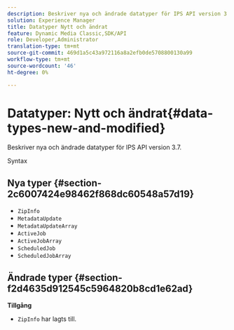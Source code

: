```yaml
---
description: Beskriver nya och ändrade datatyper för IPS API version 3.7.
solution: Experience Manager
title: Datatyper Nytt och ändrat
feature: Dynamic Media Classic,SDK/API
role: Developer,Administrator
translation-type: tm+mt
source-git-commit: 469d1a5c43a972116a8a2efb0de5708800130a99
workflow-type: tm+mt
source-wordcount: '46'
ht-degree: 0%

---
```



# Datatyper: Nytt och ändrat{#data-types-new-and-modified}

Beskriver nya och ändrade datatyper för IPS API version 3.7.

Syntax

## Nya typer {#section-2c6007424e98462f868dc60548a57d19}

* `ZipInfo`
* `MetadataUpdate`
* `MetadataUpdateArray`
* `ActiveJob`
* `ActiveJobArray`
* `ScheduledJob`
* `ScheduledJobArray`

## Ändrade typer {#section-f2d4635d912545c5964820b8cd1e62ad}

**Tillgång**

* `ZipInfo` har lagts till.

